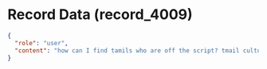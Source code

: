 # Record Data (record_4009)

```json
{
  "role": "user",
  "content": "how can I find tamils who are off the script? tmail culture is as of today heavily path 1? \n"
}
```
